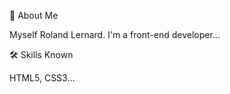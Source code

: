 🚀 About Me

Myself Roland Lernard.
I'm a front-end developer...

🛠 Skills Known

HTML5, CSS3...



<!---
rolandlernard/rolandlernard is a ✨ special ✨ repository because its `README.md` (this file) appears on your GitHub profile.
You can click the Preview link to take a look at your changes.
--->
